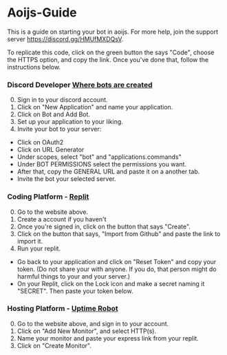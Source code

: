# Aoijs-Guide
This is a guide on starting your bot in aoijs. For more help, join the support server https://discord.gg/HMUfMXDQsV. 

To replicate this code, click on the green button the says "Code", choose the HTTPS option, and copy the link. Once you've done that, follow the instructions below.

### Discord Developer [Where bots are created](https://discord.com/developers/)
0. Sign in to your discord account.
1. Click on "New Application" and name your application.
2. Click on Bot and Add Bot. 
3. Set up your application to your liking.
4. Invite your bot to your server:
  - Click on OAuth2
  - Click on URL Generator
  - Under scopes, select "bot" and "applications.commands"
  - Under BOT PERMISSIONS select the permissions you want.
  - After that, copy the GENERAL URL and paste it on a another tab. 
  - Invite the bot your selected server.

### Coding Platform - [Replit](https://replit.com/)
0. Go to the website above.
1. Create a account if you haven't
2. Once you're signed in, click on the button that says "Create".
3. Click on the button that says, "Import from Github" and paste the link to import it.
4. Run your replit.
  - Go back to your application and click on "Reset Token" and copy your token. (Do not share your with anyone. If you do, that person might do harmful things to your and your server.)
  - On your Replit, click on the Lock icon and make a secret naming it "SECRET". Then paste your token below.

### Hosting Platform - [Uptime Robot](https://uptimerobot.com/)
0. Go to the website above, and sign in to your account.
1. Click on "Add New Monitor", and select HTTP(s).
2. Name your monitor and paste your express link from your replit.
3. Click on "Create Monitor".

